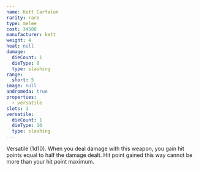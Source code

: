```yaml
---
name: Kett Carfalon
rarity: rare
type: melee
cost: 34500
manufacturer: kett
weight: 4
heat: null
damage:
  dieCount: 1
  dieType: 8
  type: slashing
range:
  short: 5
image: null
andromeda: true
properties:
  - versatile
slots: 1
versatile:
  dieCount: 1
  dieType: 10
  type: slashing
---
```

Versatile (1d10). When you deal damage with this weapon, you gain hit points equal to half the
damage dealt. Hit point gained this way cannot be more than your hit point maximum.
